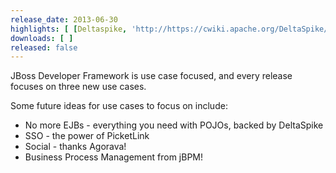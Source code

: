 ```yaml
---
release_date: 2013-06-30
highlights: [ [Deltaspike, 'http://https://cwiki.apache.org/DeltaSpike/temporary-documentation.html'], [PicketLink, 'http://www.jboss.org/picketlink'], [Agorava, 'http://agorava.org/' ], [ 'jbpm & Drools', 'http://jboss.org/jbpm' ]  ]
downloads: [ ]
released: false
---
```


JBoss Developer Framework is use case focused, and every release focuses on three new use cases.

Some future ideas for use cases to focus on include:

* No more EJBs - everything you need with POJOs, backed by DeltaSpike
* SSO - the power of PicketLink
* Social - thanks Agorava!
* Business Process Management from jBPM!
